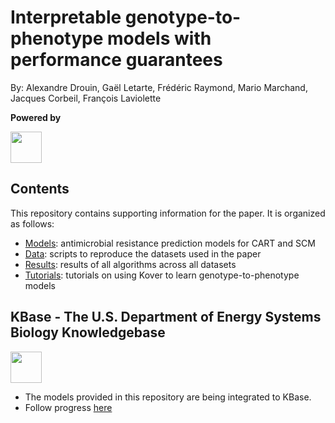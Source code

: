# Interpretable genotype-to-phenotype models with performance guarantees
By: Alexandre Drouin, Gaël Letarte, Frédéric Raymond, Mario Marchand, Jacques Corbeil, François Laviolette

**Powered by**

<a href="https://github.com/aldro61/kover"><img src="http://graal.ift.ulaval.ca/adrouin/kover.png" height="50" /></a>


## Contents

This repository contains supporting information for the paper. It is organized as follows:

* [Models](./models): antimicrobial resistance prediction models for CART and SCM
* [Data](./data): scripts to reproduce the datasets used in the paper
* [Results](./results): results of all algorithms across all datasets
* [Tutorials](https://aldro61.github.io/kover/doc_tutorials.html): tutorials on using Kover to learn genotype-to-phenotype models


## KBase - The U.S. Department of Energy Systems Biology Knowledgebase
<a href="https://kbase.us/"><img src="https://kbase.us/wp-content/uploads/2016/09/Kbase_Logo_newWeb.png" height="50" /></a>

* The models provided in this repository are being integrated to KBase. 
* Follow progress [here](https://github.com/aldro61/kb_kover_amr)
